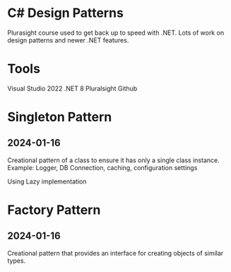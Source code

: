 # C# Design Patterns

Plurasight course used to get back up to speed with .NET.  Lots of work on design patterns and newer .NET features.


# Tools

Visual Studio 2022
.NET 8
Pluralsight
Github


# Singleton Pattern
## 2024-01-16

Creational pattern of a class to ensure it has only a single class instance.  Example: Logger, DB Connection, caching, configuration settings

Using Lazy<T> implementation


# Factory Pattern
## 2024-01-16

Creational pattern that provides an interface for creating objects of similar types.



